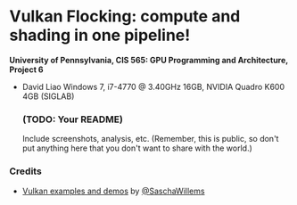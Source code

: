 Vulkan Flocking: compute and shading in one pipeline!
======================

**University of Pennsylvania, CIS 565: GPU Programming and Architecture, Project 6**

* David Liao
  Windows 7, i7-4770 @ 3.40GHz 16GB, NVIDIA Quadro K600 4GB (SIGLAB)

  ### (TODO: Your README)

  Include screenshots, analysis, etc. (Remember, this is public, so don't put
  anything here that you don't want to share with the world.)

### Credits

* [Vulkan examples and demos](https://github.com/SaschaWillems/Vulkan) by [@SaschaWillems](https://github.com/SaschaWillems)
